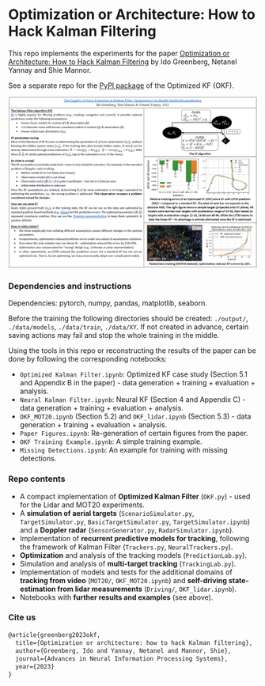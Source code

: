 # Optimization or Architecture: How to Hack Kalman Filtering

This repo implements the experiments for the paper [Optimization or Architecture: How to Hack Kalman Filtering](https://arxiv.org/abs/2104.02372) by Ido Greenberg, Netanel Yannay and Shie Mannor.

See a separate repo for the [PyPI package](https://pypi.org/project/Optimized-Kalman-Filter/) of the Optimized KF (OKF).

<img src="https://github.com/ido90/UsingKalmanFilterTheRightWay/blob/master/poster/Poster.png" width="960">

### Dependencies and instructions
Dependencies: pytorch, numpy, pandas, matplotlib, seaborn.

Before the training the following directories should be created: `./output/`, `./data/models`, `./data/train`, `./data/XY`. If not created in advance, certain saving actions may fail and stop the whole training in the middle.

Using the tools in this repo or reconstructing the results of the paper can be done by following the corresponding notebooks:
* `Optimized Kalman Filter.ipynb`: Optimized KF case study (Section 5.1 and Appendix B in the paper) - data generation + training + evaluation + analysis.
* `Neural Kalman Filter.ipynb`: Neural KF (Section 4 and Appendix C) - data generation + training + evaluation + analysis.
* `OKF_MOT20.ipynb` (Section 5.2) and `OKF_lidar.ipynb` (Section 5.3) - data generation + training + evaluation + analysis.
* `Paper Figures.ipynb`: Re-generation of certain figures from the paper.
* `OKF Training Example.ipynb`: A simple training example.
* `Missing Detections.ipynb`: An example for training with missing detections.

### Repo contents
* A compact implementation of **Optimized Kalman Filter** (`OKF.py`) - used for the Lidar and MOT20 experiments.
* A **simulation of aerial targets** (`ScenarioSimulator.py`, `TargetSimulator.py`, `BasicTargetSimulator.py`, `TargetSimulator.ipynb`) and a **Doppler radar** (`SensorGenerator.py`, `RadarSimulator.ipynb`).
* Implementation of **recurrent predictive models for tracking**, following the framework of Kalman Filter (`Trackers.py`, `NeuralTrackers.py`).
* **Optimization** and analysis of the tracking models (`PredictionLab.py`).
* Simulation and analysis of **multi-target tracking** (`TrackingLab.py`).
* Implementation of models and tests for the additional domains of **tracking from video** (`MOT20/`, `OKF_MOT20.ipynb`) and **self-driving state-estimation from lidar measurements** (`Driving/`, `OKF_lidar.ipynb`).
* Notebooks with **further results and examples** (see above).

### Cite us
```
@article{greenberg2023okf,
  title={Optimization or architecture: how to hack Kalman filtering},
  author={Greenberg, Ido and Yannay, Netanel and Mannor, Shie},
  journal={Advances in Neural Information Processing Systems},
  year={2023}
}
```
